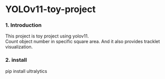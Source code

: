 YOLOv11-toy-project
===================

### 1. Introduction
This project is toy project using yolov11.   
Count object number in specific square area.
And it also provides tracklet visualization.

### 2. install
pip install ultralytics
